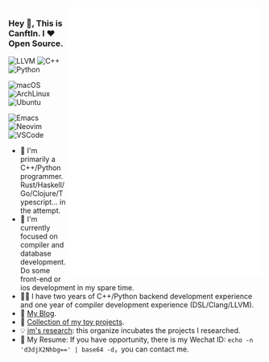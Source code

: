 <img align="right" width="390" alt="🦑" src="/general.svg">

### Hey 👋, This is CanftIn. I ❤ Open Source.

![LLVM](https://img.shields.io/badge/LLVM-262D3A.svg?style=flat-square&logo=LLVM&logoColor=white)
![C++](https://img.shields.io/badge/C%2B%2B-00599C?style=flat-square&logo=c%2B%2B&logoColor=white)
![Python](https://img.shields.io/badge/Python-14354C?style=flat-square&logo=python&logoColor=white)

![macOS](https://img.shields.io/badge/mac%20os-000000?style=flat-square&logo=apple&logoColor=white)
![ArchLinux](https://img.shields.io/badge/Arch_Linux-1793D1?style=flat-square&logo=arch-linux&logoColor=white)
![Ubuntu](https://img.shields.io/badge/Ubuntu-E95420?style=flat-square&logo=ubuntu&logoColor=white)

![Emacs](https://img.shields.io/badge/Emacs-%237F5AB6.svg?&style=flat-square&logo=gnu-emacs&logoColor=white)
![Neovim](https://img.shields.io/badge/NeoVim-%2357A143.svg?&style=flat-square&logo=neovim&logoColor=white)
![VSCode](https://img.shields.io/badge/Visual_Studio_Code-0078D4?style=flat-square&logo=visual%20studio%20code&logoColor=white)

* 🌟 I'm primarily a C++/Python programmer. Rust/Haskell/Go/Clojure/Typescript... in the attempt.
* 🌱 I'm currently focused on compiler and database development. Do some front-end or ios development in my spare time.
* 👨‍💻 I have two years of C++/Python backend development experience and one year of compiler development experience (DSL/Clang/LLVM).
* 💬 [My Blog](https://canftin.github.io).
* 🤔 [Collection of my toy projects](https://github.com/MatrixWood).
* 💡 [jm's research](https://github.com/jm-research): this organize incubates the projects I researched.
* 📃 My Resume: If you have opportunity, there is my Wechat ID: <code>echo -n 'd3djX2Nhbg==' | base64 -d</code>，you can contact me.

<!--
* 📃 My Resume: There is my [Resume](./resume.pdf). If you have opportunity, there is my Wechat ID: <code>echo -n 'd3djX2Nhbg==' | base64 -d</code>，you can contact me.


![CanftIn's github stats1](https://github-readme-stats.vercel.app/api?username=canftin&show_icons=true&theme=radical&count_private=true)


[![Top Langs](https://github-readme-stats.vercel.app/api/top-langs/?username=canftin&layout=compact&theme=radical)](https://github.com/anuraghazra/github-readme-stats)
-->
